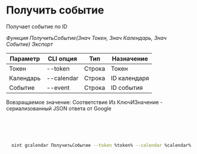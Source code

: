 ﻿---
sidebar_position: 3
---

# Получить событие
 Получает событие по ID


*Функция ПолучитьСобытие(Знач Токен, Знач Календарь, Знач Событие) Экспорт*

  | Параметр | CLI опция | Тип | Назначение |
  |-|-|-|-|
  | Токен | --token | Строка | Токен |
  | Календарь | --calendar | Строка | ID календаря |
  | Событие | --event | Строка | ID события |

  
  Вовзращаемое значение:   Соответствие Из КлючИЗначение - сериализованный JSON ответа от Google

```bsl title="Пример кода"
	

	
```

```sh title="Пример команд CLI"
    
  oint gcalendar ПолучитьСобытие --token %token% --calendar %calendar% --event %event%

```


```json title="Результат"



```
